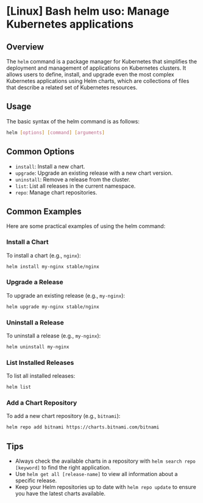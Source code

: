 # [Linux] Bash helm uso: Manage Kubernetes applications

## Overview
The `helm` command is a package manager for Kubernetes that simplifies the deployment and management of applications on Kubernetes clusters. It allows users to define, install, and upgrade even the most complex Kubernetes applications using Helm charts, which are collections of files that describe a related set of Kubernetes resources.

## Usage
The basic syntax of the helm command is as follows:

```bash
helm [options] [command] [arguments]
```

## Common Options
- `install`: Install a new chart.
- `upgrade`: Upgrade an existing release with a new chart version.
- `uninstall`: Remove a release from the cluster.
- `list`: List all releases in the current namespace.
- `repo`: Manage chart repositories.

## Common Examples
Here are some practical examples of using the helm command:

### Install a Chart
To install a chart (e.g., `nginx`):

```bash
helm install my-nginx stable/nginx
```

### Upgrade a Release
To upgrade an existing release (e.g., `my-nginx`):

```bash
helm upgrade my-nginx stable/nginx
```

### Uninstall a Release
To uninstall a release (e.g., `my-nginx`):

```bash
helm uninstall my-nginx
```

### List Installed Releases
To list all installed releases:

```bash
helm list
```

### Add a Chart Repository
To add a new chart repository (e.g., `bitnami`):

```bash
helm repo add bitnami https://charts.bitnami.com/bitnami
```

## Tips
- Always check the available charts in a repository with `helm search repo [keyword]` to find the right application.
- Use `helm get all [release-name]` to view all information about a specific release.
- Keep your Helm repositories up to date with `helm repo update` to ensure you have the latest charts available.